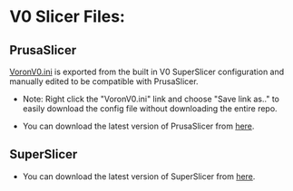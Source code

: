 # V0 Slicer Files:

## PrusaSlicer

[VoronV0.ini](./PrusaSlicer/VoronV0.ini) is exported from the built in V0 SuperSlicer configuration and manually edited to be compatible with PrusaSlicer.

- Note: Right click the "VoronV0.ini" link and choose "Save link as.." to easily download the config file without downloading the entire repo.

- You can download the latest version of PrusaSlicer from [here](https://github.com/prusa3d/PrusaSlicer).

## SuperSlicer

- You can download the latest version of SuperSlicer from [here](https://github.com/supermerill/SuperSlicer).
